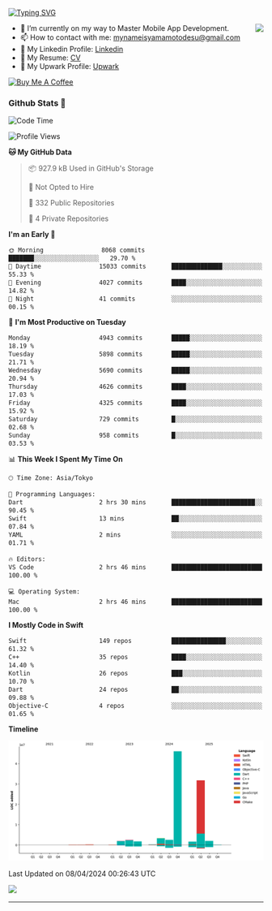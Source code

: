
[![Typing SVG](https://readme-typing-svg.demolab.com/?lines=Thank+You+For+Visiting!!;You+Are+Welcome✨;I+am+Kyo+Yamamoto;Mobile+Developer)](https://git.io/typing-svg)
<p>
<img align="right" src="https://media.giphy.com/media/26ufdb3cYKwbRtYVW/giphy.gif" style="max-width:100%;" height="150px">

- 🌱 I’m currently on my way to Master Mobile App Development.
- 📫 How to contact with me: mynameisyamamotodesu@gmail.com
- 🔗 My Linkedin Profile: [Linkedin](https://www.linkedin.com/in/kyo-yamamoto-a2ab50239)
- 🔗 My Resume: [CV](https://www.kickresume.com/cv/ZWKvXV/)
- 🔗 My Upwark Profile: [Upwark](https://www.upwork.com/freelancers/~01aa9115102bb4af25)

<a href="https://www.buymeacoffee.com/kyoyamamoto" target="_blank"><img src="https://cdn.buymeacoffee.com/buttons/default-orange.png" alt="Buy Me A Coffee" height="41" width="174"></a>

### Github Stats 🥇 
<!--START_SECTION:waka-->
![Code Time](http://img.shields.io/badge/Code%20Time-675%20hrs%2045%20mins-blue)

![Profile Views](http://img.shields.io/badge/Profile%20Views-1-blue)

**🐱 My GitHub Data** 

> 📦 927.9 kB Used in GitHub's Storage 
 > 
> 🚫 Not Opted to Hire
 > 
> 📜 332 Public Repositories 
 > 
> 🔑 4 Private Repositories 
 > 
**I'm an Early 🐤** 

```text
🌞 Morning                8068 commits        ███████░░░░░░░░░░░░░░░░░░   29.70 % 
🌆 Daytime                15033 commits       ██████████████░░░░░░░░░░░   55.33 % 
🌃 Evening                4027 commits        ████░░░░░░░░░░░░░░░░░░░░░   14.82 % 
🌙 Night                  41 commits          ░░░░░░░░░░░░░░░░░░░░░░░░░   00.15 % 
```
📅 **I'm Most Productive on Tuesday** 

```text
Monday                   4943 commits        █████░░░░░░░░░░░░░░░░░░░░   18.19 % 
Tuesday                  5898 commits        █████░░░░░░░░░░░░░░░░░░░░   21.71 % 
Wednesday                5690 commits        █████░░░░░░░░░░░░░░░░░░░░   20.94 % 
Thursday                 4626 commits        ████░░░░░░░░░░░░░░░░░░░░░   17.03 % 
Friday                   4325 commits        ████░░░░░░░░░░░░░░░░░░░░░   15.92 % 
Saturday                 729 commits         █░░░░░░░░░░░░░░░░░░░░░░░░   02.68 % 
Sunday                   958 commits         █░░░░░░░░░░░░░░░░░░░░░░░░   03.53 % 
```


📊 **This Week I Spent My Time On** 

```text
🕑︎ Time Zone: Asia/Tokyo

💬 Programming Languages: 
Dart                     2 hrs 30 mins       ███████████████████████░░   90.45 % 
Swift                    13 mins             ██░░░░░░░░░░░░░░░░░░░░░░░   07.84 % 
YAML                     2 mins              ░░░░░░░░░░░░░░░░░░░░░░░░░   01.71 % 

🔥 Editors: 
VS Code                  2 hrs 46 mins       █████████████████████████   100.00 % 

💻 Operating System: 
Mac                      2 hrs 46 mins       █████████████████████████   100.00 % 
```

**I Mostly Code in Swift** 

```text
Swift                    149 repos           ███████████████░░░░░░░░░░   61.32 % 
C++                      35 repos            ████░░░░░░░░░░░░░░░░░░░░░   14.40 % 
Kotlin                   26 repos            ███░░░░░░░░░░░░░░░░░░░░░░   10.70 % 
Dart                     24 repos            ██░░░░░░░░░░░░░░░░░░░░░░░   09.88 % 
Objective-C              4 repos             ░░░░░░░░░░░░░░░░░░░░░░░░░   01.65 % 
```



**Timeline**

![Lines of Code chart](https://raw.githubusercontent.com/YamamotoDesu/YamamotoDesu/main/assets/bar_graph.png)


 Last Updated on 08/04/2024 00:26:43 UTC
<!--END_SECTION:waka-->

![](https://github-profile-summary-cards.vercel.app/api/cards/profile-details?username=YamamotoDesu&theme=vue)

----
